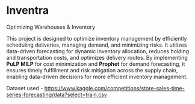 # Inventra
Optimizing Warehouses &amp; Inventory

This project is designed to optimize inventory management by efficiently scheduling deliveries, managing demand, and minimizing risks. It utilizes data-driven forecasting for dynamic inventory allocation, reduces holding and transportation costs, and optimizes delivery routes. By implementing **PuLP MILP** for cost minimization and **Prophet** for demand forecasting, it ensures timely fulfillment and risk mitigation across the supply chain, enabling data-driven decisions for more efficient inventory management.


Dataset used - https://www.kaggle.com/competitions/store-sales-time-series-forecasting/data?select=train.csv
